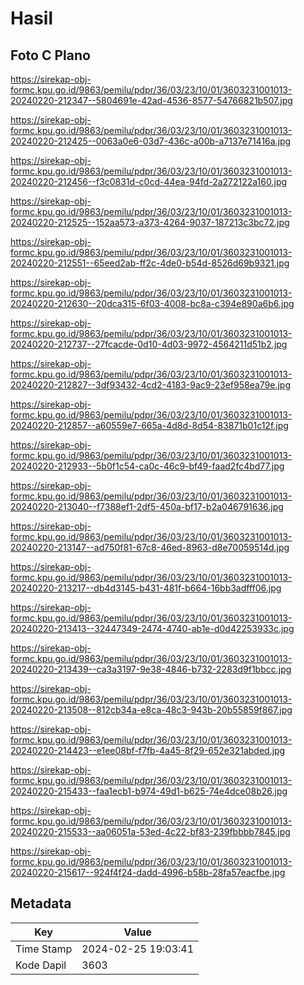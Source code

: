 # Hasil

## Foto C Plano

https://sirekap-obj-formc.kpu.go.id/9863/pemilu/pdpr/36/03/23/10/01/3603231001013-20240220-212347--5804691e-42ad-4536-8577-54766821b507.jpg

https://sirekap-obj-formc.kpu.go.id/9863/pemilu/pdpr/36/03/23/10/01/3603231001013-20240220-212425--0063a0e6-03d7-436c-a00b-a7137e71416a.jpg

https://sirekap-obj-formc.kpu.go.id/9863/pemilu/pdpr/36/03/23/10/01/3603231001013-20240220-212456--f3c0831d-c0cd-44ea-94fd-2a272122a160.jpg

https://sirekap-obj-formc.kpu.go.id/9863/pemilu/pdpr/36/03/23/10/01/3603231001013-20240220-212525--152aa573-a373-4264-9037-187213c3bc72.jpg

https://sirekap-obj-formc.kpu.go.id/9863/pemilu/pdpr/36/03/23/10/01/3603231001013-20240220-212551--65eed2ab-ff2c-4de0-b54d-8526d69b9321.jpg

https://sirekap-obj-formc.kpu.go.id/9863/pemilu/pdpr/36/03/23/10/01/3603231001013-20240220-212630--20dca315-6f03-4008-bc8a-c394e890a6b6.jpg

https://sirekap-obj-formc.kpu.go.id/9863/pemilu/pdpr/36/03/23/10/01/3603231001013-20240220-212737--27fcacde-0d10-4d03-9972-4564211d51b2.jpg

https://sirekap-obj-formc.kpu.go.id/9863/pemilu/pdpr/36/03/23/10/01/3603231001013-20240220-212827--3df93432-4cd2-4183-9ac9-23ef958ea79e.jpg

https://sirekap-obj-formc.kpu.go.id/9863/pemilu/pdpr/36/03/23/10/01/3603231001013-20240220-212857--a60559e7-665a-4d8d-8d54-83871b01c12f.jpg

https://sirekap-obj-formc.kpu.go.id/9863/pemilu/pdpr/36/03/23/10/01/3603231001013-20240220-212933--5b0f1c54-ca0c-46c9-bf49-faad2fc4bd77.jpg

https://sirekap-obj-formc.kpu.go.id/9863/pemilu/pdpr/36/03/23/10/01/3603231001013-20240220-213040--f7388ef1-2df5-450a-bf17-b2a046791636.jpg

https://sirekap-obj-formc.kpu.go.id/9863/pemilu/pdpr/36/03/23/10/01/3603231001013-20240220-213147--ad750f81-67c8-46ed-8963-d8e70059514d.jpg

https://sirekap-obj-formc.kpu.go.id/9863/pemilu/pdpr/36/03/23/10/01/3603231001013-20240220-213217--db4d3145-b431-481f-b664-16bb3adfff06.jpg

https://sirekap-obj-formc.kpu.go.id/9863/pemilu/pdpr/36/03/23/10/01/3603231001013-20240220-213413--32447349-2474-4740-ab1e-d0d42253933c.jpg

https://sirekap-obj-formc.kpu.go.id/9863/pemilu/pdpr/36/03/23/10/01/3603231001013-20240220-213439--ca3a3197-9e38-4846-b732-2283d9f1bbcc.jpg

https://sirekap-obj-formc.kpu.go.id/9863/pemilu/pdpr/36/03/23/10/01/3603231001013-20240220-213508--812cb34a-e8ca-48c3-943b-20b55859f867.jpg

https://sirekap-obj-formc.kpu.go.id/9863/pemilu/pdpr/36/03/23/10/01/3603231001013-20240220-214423--e1ee08bf-f7fb-4a45-8f29-652e321abded.jpg

https://sirekap-obj-formc.kpu.go.id/9863/pemilu/pdpr/36/03/23/10/01/3603231001013-20240220-215433--faa1ecb1-b974-49d1-b625-74e4dce08b26.jpg

https://sirekap-obj-formc.kpu.go.id/9863/pemilu/pdpr/36/03/23/10/01/3603231001013-20240220-215533--aa06051a-53ed-4c22-bf83-239fbbbb7845.jpg

https://sirekap-obj-formc.kpu.go.id/9863/pemilu/pdpr/36/03/23/10/01/3603231001013-20240220-215617--924f4f24-dadd-4996-b58b-28fa57eacfbe.jpg


## Metadata

| Key        | Value               |
| ---------- | ------------------- |
| Time Stamp | 2024-02-25 19:03:41 |
| Kode Dapil | 3603                |



